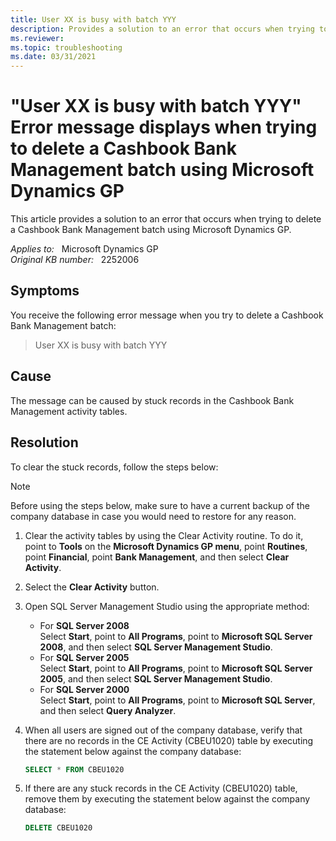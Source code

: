 ```yaml
---
title: User XX is busy with batch YYY
description: Provides a solution to an error that occurs when trying to delete a Cashbook Bank Management batch using Microsoft Dynamics GP.
ms.reviewer:
ms.topic: troubleshooting
ms.date: 03/31/2021
---
```

# "User XX is busy with batch YYY" Error message displays  when trying to delete a Cashbook Bank Management batch using Microsoft Dynamics GP

This article provides a solution to an error that occurs when trying to delete a Cashbook Bank Management batch using Microsoft Dynamics GP.

_Applies to:_ &nbsp; Microsoft Dynamics GP  
_Original KB number:_ &nbsp; 2252006

## Symptoms

You receive the following error message when you try to delete a Cashbook Bank Management batch:

> User XX is busy with batch YYY

## Cause

The message can be caused by stuck records in the Cashbook Bank Management activity tables.

## Resolution

To clear the stuck records, follow the steps below:

> [!NOTE]
> Before using the steps below, make sure to have a current backup of the company database in case you would need to restore for any reason.

1. Clear the activity tables by using the Clear Activity routine.  To do it, point to **Tools** on the **Microsoft Dynamics GP menu**, point **Routines**, point **Financial**, point **Bank Management**, and then select **Clear Activity**.

2. Select the **Clear Activity** button.

3. Open SQL Server Management Studio using the appropriate method:

    - For **SQL Server 2008**  
        Select **Start**, point to **All Programs**, point to **Microsoft SQL Server 2008**, and then select **SQL Server Management Studio**.
    - For **SQL Server 2005**  
        Select **Start**, point to **All Programs**, point to **Microsoft SQL Server 2005**, and then select **SQL Server Management Studio**.
    - For **SQL Server 2000**  
        Select **Start**, point to **All Programs**, point to **Microsoft SQL Server**, and then select **Query Analyzer**.

4. When all users are signed out of the company database, verify that there are no records in the CE Activity (CBEU1020) table by executing the statement below against the company database:

    ```sql
    SELECT * FROM CBEU1020
    ```

5. If there are any stuck records in the CE Activity (CBEU1020) table, remove them by executing the statement below against the company database:

    ```sql
    DELETE CBEU1020
    ```
